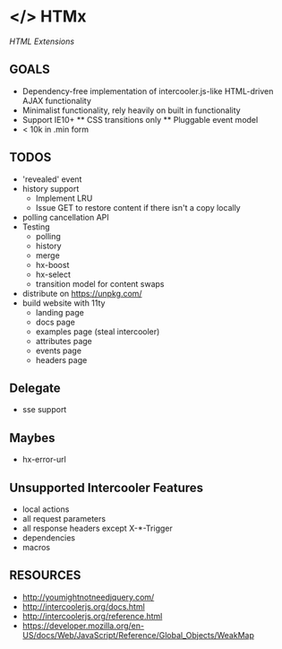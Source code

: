 # &lt;/> HTMx 
*HTML Extensions*

## GOALS

* Dependency-free implementation of intercooler.js-like HTML-driven AJAX functionality
* Minimalist functionality, rely heavily on built in functionality
* Support IE10+
** CSS transitions only
** Pluggable event model
* < 10k in .min form

## TODOS

* 'revealed' event
* history support
  * Implement LRU
  * Issue GET to restore content if there isn't a copy locally
* polling cancellation API 
* Testing
  * polling
  * history
  * merge
  * hx-boost
  * hx-select
  * transition model for content swaps
* distribute on https://unpkg.com/
* build website with 11ty
  * landing page
  * docs page 
  * examples page (steal intercooler)
  * attributes page
  * events page
  * headers page

## Delegate

* sse support

## Maybes

* hx-error-url

## Unsupported Intercooler Features

* local actions
* all request parameters
* all response headers except X-*-Trigger
* dependencies
* macros

## RESOURCES

* http://youmightnotneedjquery.com/
* http://intercoolerjs.org/docs.html
* http://intercoolerjs.org/reference.html
* https://developer.mozilla.org/en-US/docs/Web/JavaScript/Reference/Global_Objects/WeakMap

